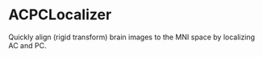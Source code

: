 # ACPCLocalizer

Quickly align (rigid transform) brain images to the MNI space by localizing AC and PC.

